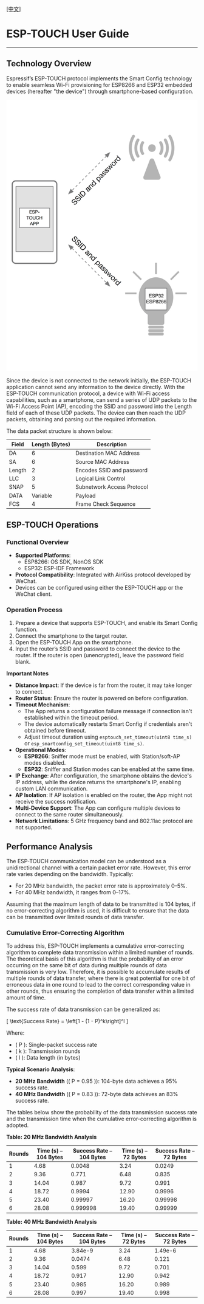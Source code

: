 [[中文]](esptouch-user-guide-cn.md)

# ESP-TOUCH User Guide

---

## Technology Overview

Espressif’s ESP-TOUCH protocol implements the Smart Config technology to enable seamless Wi-Fi provisioning for ESP8266 and ESP32 embedded devices (hereafter "the device") through smartphone-based configuration.

![Typical ESP-TOUCH Application Workflow](images/esptouch-app-flow-en.png)

Since the device is not connected to the network initially, the ESP-TOUCH application cannot send any information to the device directly. With the ESP-TOUCH communication protocol, a device with Wi-Fi access capabilities, such as a smartphone, can send a series of UDP packets to the Wi-Fi Access Point (AP), encoding the SSID and password into the Length field of each of these UDP packets. The device can then reach the UDP packets, obtaining and parsing out the required information.

The data packet structure is shown below:

| Field  | Length (Bytes) | Description                          |
|--------|----------------|--------------------------------------|
| DA     | 6              | Destination MAC Address              |
| SA     | 6              | Source MAC Address                   |
| Length | 2              | Encodes SSID and password            |
| LLC    | 3              | Logical Link Control                 |
| SNAP   | 5              | Subnetwork Access Protocol           |
| DATA   | Variable       | Payload                              |
| FCS    | 4              | Frame Check Sequence                 |


## ESP-TOUCH Operations

### Functional Overview

- **Supported Platforms**:  
  - ESP8266: OS SDK, NonOS SDK 
  - ESP32: ESP-IDF Framework
- **Protocol Compatibility**: Integrated with AirKiss protocol developed by WeChat.
- Devices can be configured using either the ESP-TOUCH app or the WeChat client.

### Operation Process

1. Prepare a device that supports ESP-TOUCH, and enable its Smart Config function.
2. Connect the smartphone to the target router.
3. Open the ESP-TOUCH App on the smartphone.
4. Input the router’s SSID and password to connect the device to the router. If the router is open (unencrypted), leave the password field blank.

**Important Notes**

- **Distance Impact**: If the device is far from the router, it may take longer to connect.
- **Router Status**: Ensure the router is powered on before configuration. 
- **Timeout Mechanism**:
  - The App returns a configuration failure message if connection isn't established within the timeout period.
  - The device automatically restarts Smart Config if credentials aren't obtained before timeout.
  - Adjust timeout duration using `esptouch_set_timeout(uint8 time_s)` or `esp_smartconfig_set_timeout(uint8 time_s)`.
- **Operational Modes**:
  - **ESP8266**: Sniffer mode must be enabled, with Station/soft-AP modes disabled.
  - **ESP32**: Sniffer and Station modes can be enabled at the same time.
- **IP Exchange**: After configuration, the smartphone obtains the device's IP address, while the device returns the smartphone's IP, enabling custom LAN communication.
- **AP Isolation**: If AP isolation is enabled on the router, the App might not receive the success notification.
- **Multi-Device Support**: The App can configure multiple devices to connect to the same router simultaneously.
- **Network Limitations**: 5 GHz frequency band and 802.11ac protocol are not supported.

## Performance Analysis

The ESP-TOUCH communication model can be understood as a unidirectional channel with a certain packet error rate. However, this error rate varies depending on the bandwidth. Typically:

- For 20 MHz bandwidth, the packet error rate is approximately 0–5%.
- For 40 MHz bandwidth, it ranges from 0–17%.

Assuming that the maximum length of data to be transmitted is 104 bytes, if no error-correcting algorithm is used, it is difficult to ensure that the data can be transmitted over limited rounds of data transfer.

### Cumulative Error-Correcting Algorithm

To address this, ESP-TOUCH implements a cumulative error-correcting algorithm to complete data transmission within a limited number of rounds. The theoretical basis of this algorithm is that the probability of an error occurring on the same bit of data during multiple rounds of data transmission is very low. Therefore, it is possible to accumulate results of multiple rounds of data transfer, where there is great potential for one bit of erroneous data in one round to lead to the correct corresponding value in other rounds, thus ensuring the completion of data transfer within a limited amount of time.

The success rate of data transmission can be generalized as:

\[ \text{Success Rate} = \left[1 - (1 - P)^k\right]^l \]

Where:
- \( P \): Single-packet success rate
- \( k \): Transmission rounds
- \( l \): Data length (in bytes)

**Typical Scenario Analysis**:
- **20 MHz Bandwidth** (\( P = 0.95 \)): 104-byte data achieves a 95% success rate.
- **40 MHz Bandwidth** (\( P = 0.83 \)): 72-byte data achieves an 83% success rate.

The tables below show the probability of the data transmission success rate and the transmission time when the cumulative error-correcting algorithm is adopted.

**Table: 20 MHz Bandwidth Analysis**

| Rounds | Time (s) – 104 Bytes | Success Rate – 104 Bytes  | Time (s) – 72 Bytes | Success Rate – 72 Bytes  |
|--------|----------------------|---------------------------|---------------------|--------------------------|
| 1      | 4.68                 | 0.0048                    | 3.24                | 0.0249                   |
| 2      | 9.36                 | 0.771                     | 6.48                | 0.835                    |
| 3      | 14.04                | 0.987                     | 9.72                | 0.991                    |
| 4      | 18.72                | 0.9994                    | 12.90               | 0.9996                   |
| 5      | 23.40                | 0.99997                   | 16.20               | 0.99998                  |
| 6      | 28.08                | 0.999998                  | 19.40               | 0.99999                  |

**Table: 40 MHz Bandwidth Analysis**

| Rounds | Time (s) – 104 Bytes | Success Rate – 104 Bytes  | Time (s) – 72 Bytes | Success Rate – 72 Bytes  |
|--------|----------------------|---------------------------|---------------------|--------------------------|
| 1      | 4.68                 | 3.84e-9                   | 3.24                | 1.49e-6                  |
| 2      | 9.36                 | 0.0474                    | 6.48                | 0.121                    |
| 3      | 14.04                | 0.599                     | 9.72                | 0.701                    |
| 4      | 18.72                | 0.917                     | 12.90               | 0.942                    |
| 5      | 23.40                | 0.985                     | 16.20               | 0.989                    |
| 6      | 28.08                | 0.997                     | 19.40               | 0.998                    |

